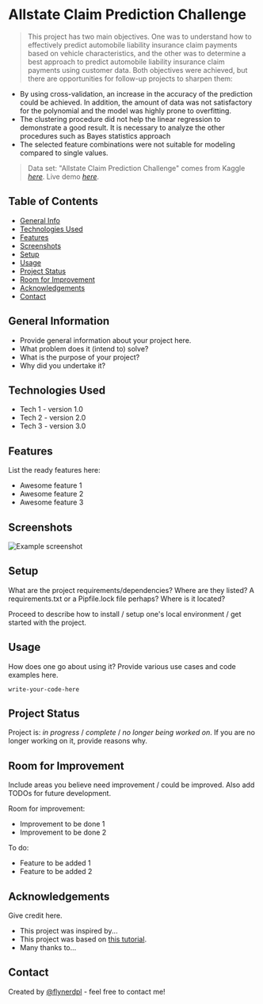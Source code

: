 # Allstate Claim Prediction Challenge
> This project has two main objectives. One was to understand how to effectively predict automobile liability insurance claim payments based on vehicle characteristics, and the other was to determine a best approach to predict automobile liability insurance claim payments using customer data. Both objectives were achieved, but there are opportunities for follow-up projects to sharpen them: 
* By using cross-validation, an increase in the accuracy of the prediction could be achieved. In addition, the amount  of data was not satisfactory for the polynomial and the model was highly prone to overfitting.
* The clustering procedure did not help the linear regression to demonstrate a good result. It is necessary to analyze the other procedures such as Bayes statistics approach 
* The selected feature combinations were not suitable for modeling compared to single values. 
 
 > Data set: "Allstate Claim Prediction Challenge" comes from Kaggle [_here_](https://www.kaggle.com/c/ClaimPredictionChallenge/overview).
 Live demo [_here_](https://mm6iv5-vladimir-burlay.shinyapps.io/Allstate_Claim_Prediction_Challenge/?_ga=2.78724884.1491513741.1672011004-1138473289.1668534479).

## Table of Contents 
* [General Info](#general-information)
* [Technologies Used](#technologies-used)
* [Features](#features)
* [Screenshots](#screenshots)
* [Setup](#setup)
* [Usage](#usage)
* [Project Status](#project-status)
* [Room for Improvement](#room-for-improvement)
* [Acknowledgements](#acknowledgements)
* [Contact](#contact)
<!-- * [License](#license) -->


## General Information
- Provide general information about your project here.
- What problem does it (intend to) solve?
- What is the purpose of your project?
- Why did you undertake it?
<!-- You don't have to answer all the questions - just the ones relevant to your project. -->


## Technologies Used
- Tech 1 - version 1.0
- Tech 2 - version 2.0
- Tech 3 - version 3.0


## Features
List the ready features here:
- Awesome feature 1
- Awesome feature 2
- Awesome feature 3


## Screenshots
![Example screenshot](./img/screenshot.png)
<!-- If you have screenshots you'd like to share, include them here. -->


## Setup
What are the project requirements/dependencies? Where are they listed? A requirements.txt or a Pipfile.lock file perhaps? Where is it located?

Proceed to describe how to install / setup one's local environment / get started with the project.


## Usage
How does one go about using it?
Provide various use cases and code examples here.

`write-your-code-here`


## Project Status
Project is: _in progress_ / _complete_ / _no longer being worked on_. If you are no longer working on it, provide reasons why.


## Room for Improvement
Include areas you believe need improvement / could be improved. Also add TODOs for future development.

Room for improvement:
- Improvement to be done 1
- Improvement to be done 2

To do:
- Feature to be added 1
- Feature to be added 2


## Acknowledgements
Give credit here.
- This project was inspired by...
- This project was based on [this tutorial](https://www.example.com).
- Many thanks to...


## Contact
Created by [@flynerdpl](https://www.flynerd.pl/) - feel free to contact me!


<!-- Optional -->
<!-- ## License -->
<!-- This project is open source and available under the [... License](). -->

<!-- You don't have to include all sections - just the one's relevant to your project -->